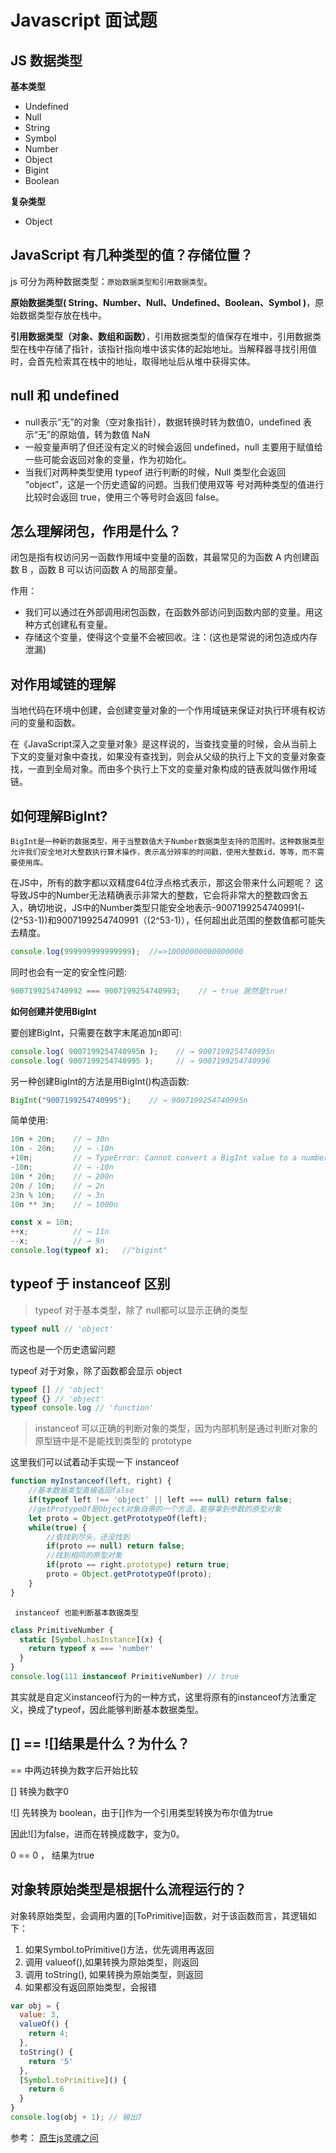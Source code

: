 <!--
 * @Author: your name
 * @Date: 2020-04-04 20:00:38
 * @LastEditTime: 2020-06-29 01:19:56
 * @LastEditors: Please set LastEditors
 * @Description: In User Settings Edit
 * @FilePath: \vuepress-blog\docs\blog\Javascript-Library\Javascript 面试题.md
--> 
# Javascript 面试题

## JS 数据类型
**基本类型**
- Undefined
- Null
- String
- Symbol
- Number
- Object
- Bigint
- Boolean

**复杂类型**
- Object
## JavaScript 有几种类型的值？存储位置？

 js 可分为两种数据类型：```原始数据类型和引用数据类型```。

 **原始数据类型( String、Number、Null、Undefined、Boolean、Symbol )**，原始数据类型存放在栈中。

**引用数据类型（对象、数组和函数）**，引用数据类型的值保存在堆中，引用数据类型在栈中存储了指针，该指针指向堆中该实体的起始地址。当解释器寻找引用值时，会首先检索其在栈中的地址，取得地址后从堆中获得实体。

## null 和 undefined
- null表示“无”的对象（空对象指针），数据转换时转为数值0，undefined 表示“无”的原始值，转为数值 NaN
- 一般变量声明了但还没有定义的时候会返回 undefined，null 主要用于赋值给一些可能会返回对象的变量，作为初始化。
- 当我们对两种类型使用 typeof 进行判断的时候，Null 类型化会返回 “object”，这是一个历史遗留的问题。当我们使用双等 号对两种类型的值进行比较时会返回 true，使用三个等号时会返回 false。




## 怎么理解闭包，作用是什么？

闭包是指有权访问另一函数作用域中变量的函数，其最常见的为函数 A 内创建函数 B ，函数 B 可以访问函数 A 的局部变量。

作用：
- 我们可以通过在外部调用闭包函数，在函数外部访问到函数内部的变量。用这种方式创建私有变量。
- 存储这个变量，使得这个变量不会被回收。注：(这也是常说的闭包造成内存泄漏)
## 对作用域链的理解
当地代码在环境中创建，会创建变量对象的一个作用域链来保证对执行环境有权访问的变量和函数。

在《JavaScript深入之变量对象》是这样说的，当查找变量的时候，会从当前上下文的变量对象中查找，如果没有查找到，则会从父级的执行上下文的变量对象查找，一直到全局对象。而由多个执行上下文的变量对象构成的链表就叫做作用域链。
## 如何理解BigInt?
```!
BigInt是一种新的数据类型，用于当整数值大于Number数据类型支持的范围时。这种数据类型允许我们安全地对大整数执行算术操作，表示高分辨率的时间戳，使用大整数id，等等，而不需要使用库。
```
在JS中，所有的数字都以双精度64位浮点格式表示，那这会带来什么问题呢？
这导致JS中的Number无法精确表示非常大的整数，它会将非常大的整数四舍五入，确切地说，JS中的Number类型只能安全地表示-9007199254740991(-(2^53-1))和9007199254740991（(2^53-1)），任何超出此范围的整数值都可能失去精度。
```js
console.log(999999999999999);  //=>10000000000000000
```
同时也会有一定的安全性问题:
```js
9007199254740992 === 9007199254740993;    // → true 居然是true!
```
**如何创建并使用BigInt**

要创建BigInt，只需要在数字末尾追加n即可:
```js
console.log( 9007199254740995n );    // → 9007199254740995n	
console.log( 9007199254740995 );     // → 9007199254740996
```
另一种创建BigInt的方法是用BigInt()构造函数:
```js
BigInt("9007199254740995");    // → 9007199254740995n
```
简单使用:
```js
10n + 20n;    // → 30n	
10n - 20n;    // → -10n	
+10n;         // → TypeError: Cannot convert a BigInt value to a number	
-10n;         // → -10n	
10n * 20n;    // → 200n	
20n / 10n;    // → 2n	
23n % 10n;    // → 3n	
10n ** 3n;    // → 1000n	

const x = 10n;	
++x;          // → 11n	
--x;          // → 9n
console.log(typeof x);   //"bigint"
```
## typeof 于 instanceof 区别

>typeof 对于基本类型，除了 null都可以显示正确的类型
```js
typeof null // 'object'
```
而这也是一个历史遗留问题

typeof 对于对象，除了函数都会显示 object
```js
typeof [] // 'object'
typeof {} // 'object'
typeof console.log // 'function'
```
>instanceof 可以正确的判断对象的类型，因为内部机制是通过判断对象的原型链中是不是能找到类型的 prototype

这里我们可以试着动手实现一下 instanceof
```js
function myInstanceof(left, right) {
    //基本数据类型直接返回false
    if(typeof left !== 'object' || left === null) return false;
    //getProtypeOf是Object对象自带的一个方法，能够拿到参数的原型对象
    let proto = Object.getPrototypeOf(left);
    while(true) {
        //查找到尽头，还没找到
        if(proto == null) return false;
        //找到相同的原型对象
        if(proto == right.prototype) return true;
        proto = Object.getPrototypeOf(proto);
    }
}

```
```!
 instanceof 也能判断基本数据类型
```
```js
class PrimitiveNumber {
  static [Symbol.hasInstance](x) {
    return typeof x === 'number'
  }
}
console.log(111 instanceof PrimitiveNumber) // true
```
其实就是自定义instanceof行为的一种方式，这里将原有的instanceof方法重定义，换成了typeof，因此能够判断基本数据类型。

## [] == ![]结果是什么？为什么？

== 中两边转换为数字后开始比较

[] 转换为数字0

![] 先转换为 boolean，由于[]作为一个引用类型转换为布尔值为true

因此![]为false，进而在转换成数字，变为0。

0 == 0 ， 结果为true

## 对象转原始类型是根据什么流程运行的？
对象转原始类型，会调用内置的[ToPrimitive]函数，对于该函数而言，其逻辑如下：
1. 如果Symbol.toPrimitive()方法，优先调用再返回
2. 调用 valueof(),如果转换为原始类型，则返回
3. 调用 toString(), 如果转换为原始类型，则返回
4. 如果都没有返回原始类型，会报错
```js
var obj = {
  value: 3,
  valueOf() {
    return 4;
  },
  toString() {
    return '5'
  },
  [Symbol.toPrimitive]() {
    return 6
  }
}
console.log(obj + 1); // 输出7
```
参考：
[原生js灵魂之问](https://juejin.im/post/5dac5d82e51d45249850cd20#heading-12)
<Vssue/>
